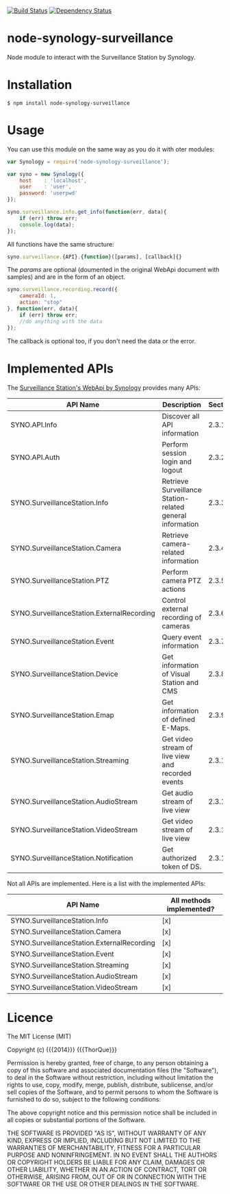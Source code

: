 
[![Build Status](https://travis-ci.org/thorque/node-synology-surveillance.svg?branch=master)](https://travis-ci.org/thorque/node-synology-surveillance)
[![Dependency Status](https://gemnasium.com/thorque/node-synology-surveillance.svg)](https://gemnasium.com/thorque/node-synology-surveillance)

node-synology-surveillance
===

Node module to interact with the Surveillance Station by Synology.

# Installation

    $ npm install node-synology-surveillance

# Usage

You can use this module on the same way as you do it with oter modules:

```javascript
var Synology = require('node-synology-surveillance');

var syno = new Synology({
    host    : 'localhost',
    user    : 'user',
    password: 'userpwd'
});

syno.surveillance.info.get_info(function(err, data){
    if (err) throw err;
    console.log(data);
});
```

All functions have the same structure:

```javascript
syno.surveillance.{API}.{function}([params], [callback]{}
```

The *params* are optional (doumented in the original WebApi document with samples) and are in the form of an object.

```javascript
syno.surveillance.recording.record({
    cameraId: 1,
    action: "stop"
}, function(err, data){
    if (err) throw err;
    //do anything with the data
});
```

The callback is optional too, if you don't need the data or the error.

# Implemented APIs

The [Surveillance Station's WebApi by Synology](http://www.synology.com/en-global/support/surveillance_station_web_api) 
provides many APIs:
 
 API Name | Description | Section 
 -------- | ----------- | ------- 
 SYNO.API.Info | Discover all API information | 2.3.1
 SYNO.API.Auth | Perform session login and logout | 2.3.2
 SYNO.SurveillanceStation.Info | Retrieve Surveillance Station-related general information | 2.3.3
 SYNO.SurveillanceStation.Camera | Retrieve camera-related information | 2.3.4
 SYNO.SurveillanceStation.PTZ | Perform camera PTZ actions | 2.3.5
 SYNO.SurveillanceStation.ExternalRecording | Control external recording of cameras | 2.3.6
 SYNO.SurveillanceStation.Event | Query event information | 2.3.7
 SYNO.SurveillanceStation.Device | Get information of Visual Station and CMS | 2.3.8
 SYNO.SurveillanceStation.Emap | Get information of defined E-Maps. | 2.3.9
 SYNO.SurveillanceStation.Streaming | Get video stream of live view and recorded events | 2.3.10
 SYNO.SurveillanceStation.AudioStream | Get audio stream of live view | 2.3.11
 SYNO.SurveillanceStation.VideoStream | Get video stream of live view | 2.3.12
 SYNO.SurveillanceStation.Notification | Get authorized token of DS. | 2.3.13
 
 Not all APIs are implemented. Here is a list with the implemented APIs:
 
 API Name | All methods implemented?
 -------- | ------------------------
 SYNO.SurveillanceStation.Info | [x]
 SYNO.SurveillanceStation.Camera | [x]
 SYNO.SurveillanceStation.ExternalRecording | [x]
 SYNO.SurveillanceStation.Event | [x]
 SYNO.SurveillanceStation.Streaming | [x]
 SYNO.SurveillanceStation.AudioStream | [x]
 SYNO.SurveillanceStation.VideoStream | [x]

# Licence
The MIT License (MIT)

Copyright (c) {{{2014}}} {{{ThorQue}}}

Permission is hereby granted, free of charge, to any person obtaining a copy
of this software and associated documentation files (the "Software"), to deal
in the Software without restriction, including without limitation the rights
to use, copy, modify, merge, publish, distribute, sublicense, and/or sell
copies of the Software, and to permit persons to whom the Software is
furnished to do so, subject to the following conditions:

The above copyright notice and this permission notice shall be included in all
copies or substantial portions of the Software.

THE SOFTWARE IS PROVIDED "AS IS", WITHOUT WARRANTY OF ANY KIND, EXPRESS OR
IMPLIED, INCLUDING BUT NOT LIMITED TO THE WARRANTIES OF MERCHANTABILITY,
FITNESS FOR A PARTICULAR PURPOSE AND NONINFRINGEMENT. IN NO EVENT SHALL THE
AUTHORS OR COPYRIGHT HOLDERS BE LIABLE FOR ANY CLAIM, DAMAGES OR OTHER
LIABILITY, WHETHER IN AN ACTION OF CONTRACT, TORT OR OTHERWISE, ARISING FROM,
OUT OF OR IN CONNECTION WITH THE SOFTWARE OR THE USE OR OTHER DEALINGS IN THE
SOFTWARE.
